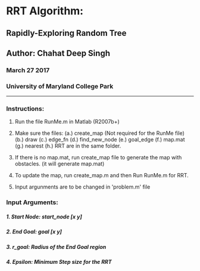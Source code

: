 # RRT Algorithm: 
## Rapidly-Exploring Random Tree

## Author: Chahat Deep Singh
### March 27 2017
### University of Maryland College Park
 -----------------------------------
 
### Instructions: 
 1. Run the file RunMe.m in Matlab (R2007b+)
 2. Make sure the files:
 	(a.) create_map (Not required for the RunMe file)
 	(b.) draw
 	(c.) edge_fn
 	(d.) find_new_node
 	(e.) goal_edge
 	(f.) map.mat
 	(g.) nearest
 	(h.) RRT 
 	are in the same folder.
 	
 3. If there is no map.mat, run create_map file to generate
 	the map with obstacles. (it will generate map.mat)
 4. To update the map, run create_map.m and then Run RunMe.m for RRT.
 5. Input argunments are to be changed in 'problem.m' file

### Input Arguments:
##### 1. Start Node: start_node [x y]
##### 2. End Goal: goal [x y]
##### 3. r_goal: Radius of the End Goal region
##### 4. Epsilon: Minimum Step size for the RRT
